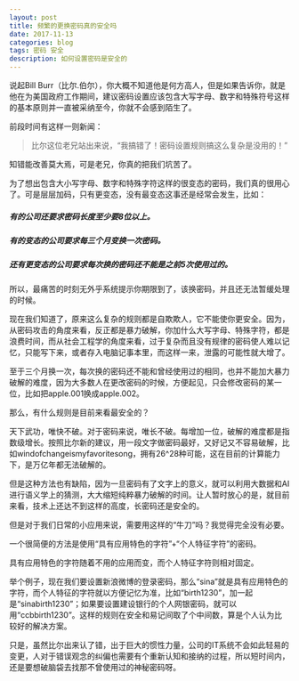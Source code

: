 ```yaml
---
layout: post
title: 频繁的更换密码真的安全吗
date: 2017-11-13
categories: blog
tags: 密码 安全
description: 如何设置密码是安全的
---
```


说起Bill Burr（比尔.伯尔），你大概不知道他是何方高人，但是如果告诉你，就是他在为美国政府工作期间，建议密码设置应该包含大写字母、数字和特殊符号这样的基本原则并一直被采纳至今，你就不会感到陌生了。

前段时间有这样一则新闻：

>比尔这位老兄站出来说，“我搞错了！密码设置规则搞这么复杂是没用的！”

知错能改善莫大焉，可是老兄，你真的把我们坑苦了。

为了想出包含大小写字母、数字和特殊字符这样的很变态的密码，我们真的很用心了。可是层层加码，只有更变态，没有最变态这事还是经常会发生，比如：

##### 有的公司还要求密码长度至少要8位以上。
##### 有的变态的公司要求每三个月变换一次密码。
##### 还有更变态的公司要求每次换的密码还不能是之前5次使用过的。

所以，最痛苦的时刻无外乎系统提示你期限到了，该换密码，并且还无法暂缓处理的时候。

现在我们知道了，原来这么复杂的规则都是自欺欺人，它不能使你更安全。因为，从密码攻击的角度来看，反正都是暴力破解，你加什么大写字母、特殊字符，都是浪费时间，而从社会工程学的角度来看，过于复杂而且没有规律的密码使人难以记忆，只能写下来，或者存入电脑记事本里，而这样一来，泄露的可能性就大增了。

至于三个月换一次，每次换的密码还不能和曾经使用过的相同，也并不能加大暴力破解的难度，因为大多数人在更改密码的时候，方便起见，只会修改密码的某一位，比如把apple.001换成apple.002。

那么，有什么规则是目前来看最安全的？

天下武功，唯快不破。对于密码来说，唯长不破。每增加一位，破解的难度都是指数级增长。按照比尔新的建议，用一段文字做密码最好，又好记又不容易破解，比如windofchangeismyfavoritesong，拥有26^28种可能，这在目前的计算能力下，是万亿年都无法破解的。

但是这种方法也有缺陷，因为一旦密码有了文字上的意义，就可以利用大数据和AI进行语义学上的猜测，大大缩短纯粹暴力破解的时间。让人暂时放心的是，就目前来看，技术上还达不到这样的高度，长密码还是安全的。

但是对于我们日常的小应用来说，需要用这样的“牛刀”吗？我觉得完全没有必要。

一个很简便的方法是使用“具有应用特色的字符”+“个人特征字符”的密码。

具有应用特色的字符随着不用的应用而变，而个人特征字符则相对固定。

举个例子，现在我们要设置新浪微博的登录密码，那么“sina”就是具有应用特色的字符，而个人特征的字符就以方便记忆为准，比如“birth1230”，加一起是“sinabirth1230”；如果要设置建设银行的个人网银密码，就可以用“ccbbirth1230”。这样的规则在安全和易记间取了个中间数，算是个人认为比较好的解决方案。

只是，虽然比尔出来认了错，出于巨大的惯性力量，公司的IT系统不会如此轻易的变更，人对于错误观念的纠偏也需要有个重新认知和接纳的过程，所以短时间内，还是要想破脑袋去找那不曾使用过的神秘密码呀。
